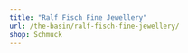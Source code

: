 ```yaml
---
title: "Ralf Fisch Fine Jewellery"
url: /the-basin/ralf-fisch-fine-jewellery/
shop: Schmuck
---
```

